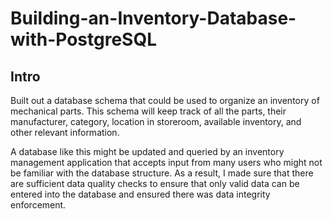 # Building-an-Inventory-Database-with-PostgreSQL


## Intro
Built out a database schema that could be used to organize an inventory of mechanical parts. This schema will keep track of all the parts, their manufacturer, category, location in storeroom, available inventory, and other relevant information.

A database like this might be updated and queried by an inventory management application that accepts input from many users who might not be familiar with the database structure. As a result, I made sure that there are sufficient data quality checks to ensure that only valid data can be entered into the database and ensured there was data integrity enforcement.